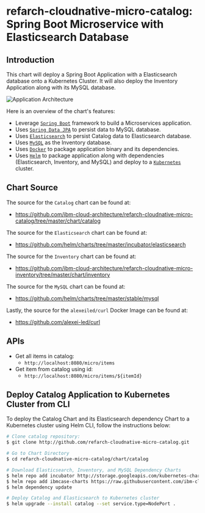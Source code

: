 # refarch-cloudnative-micro-catalog: Spring Boot Microservice with Elasticsearch Database

## Introduction
This chart will deploy a Spring Boot Application with a Elasticsearch database onto a Kubernetes Cluster. It will also deploy the Inventory Application along with its MySQL database.

![Application Architecture](https://raw.githubusercontent.com/ibm-cloud-architecture/refarch-cloudnative-micro-catalog/master/static/catalog.png?raw=true)

Here is an overview of the chart's features:
- Leverage [`Spring Boot`](https://projects.spring.io/spring-boot/) framework to build a Microservices application.
- Uses [`Spring Data JPA`](https://www.elastic.co/products/elasticsearch) to persist data to MySQL database.
- Uses [`Elasticsearch`](https://www.elastic.co/products/elasticsearch) to persist Catalog data to Elasticsearch database.
- Uses [`MySQL`](https://www.mysql.com/) as the Inventory database.
- Uses [`Docker`](https://docs.docker.com/) to package application binary and its dependencies.
- Uses [`Helm`](https://helm.sh/) to package application along with dependencies (Elasticsearch, Inventory, and MySQL) and deploy to a [`Kubernetes`](https://kubernetes.io/) cluster.

## Chart Source
The source for the `Catalog` chart can be found at:
* https://github.com/ibm-cloud-architecture/refarch-cloudnative-micro-catalog/tree/master/chart/catalog

The source for the `Elasticsearch` chart can be found at:
* https://github.com/helm/charts/tree/master/incubator/elasticsearch

The source for the `Inventory` chart can be found at:
* https://github.com/ibm-cloud-architecture/refarch-cloudnative-micro-inventory/tree/master/chart/inventory

The source for the `MySQL` chart can be found at:
* https://github.com/helm/charts/tree/master/stable/mysql

Lastly, the source for the `alexeiled/curl` Docker Image can be found at:
* https://github.com/alexei-led/curl

## APIs
* Get all items in catalog:
    + `http://localhost:8080/micro/items`
* Get item from catalog using id:
    + `http://localhost:8080/micro/items/${itemId}`

## Deploy Catalog Application to Kubernetes Cluster from CLI
To deploy the Catalog Chart and its Elasticsearch dependency Chart to a Kubernetes cluster using Helm CLI, follow the instructions below:
```bash
# Clone catalog repository:
$ git clone http://github.com/refarch-cloudnative-micro-catalog.git

# Go to Chart Directory
$ cd refarch-cloudnative-micro-catalog/chart/catalog

# Download Elasticsearch, Inventory, and MySQL Dependency Charts
$ helm repo add incubator http://storage.googleapis.com/kubernetes-charts-incubator
$ helm repo add ibmcase-charts https://raw.githubusercontent.com/ibm-cloud-architecture/refarch-cloudnative-kubernetes/master/docs/charts
$ helm dependency update

# Deploy Catalog and Elasticsearch to Kubernetes cluster
$ helm upgrade --install catalog --set service.type=NodePort .
```